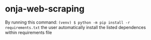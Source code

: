 # onja-web-scraping

By running this command: `(venv) $ python -m pip install -r requirements.txt` the user automatically install the listed dependences within requirements file